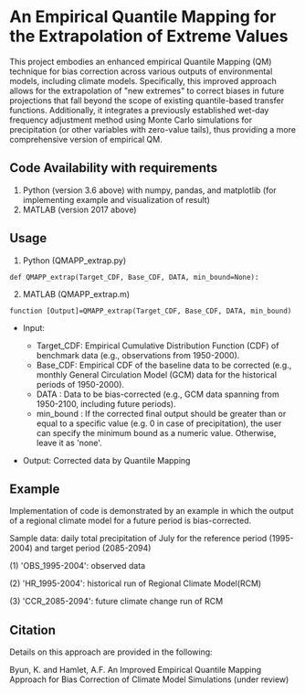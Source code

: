 # An Empirical Quantile Mapping for the Extrapolation of Extreme Values 
This project embodies an enhanced empirical Quantile Mapping (QM) technique for bias correction across various outputs of environmental models, including climate models. Specifically, this improved approach allows for the extrapolation of "new extremes" to correct biases in future projections that fall beyond the scope of existing quantile-based transfer functions. Additionally, it integrates a previously established wet-day frequency adjustment method using Monte Carlo simulations for precipitation (or other variables with zero-value tails), thus providing a more comprehensive version of empirical QM.

## Code Availability with requirements
1. Python (version 3.6 above) with numpy, pandas, and matplotlib (for implementing example and visualization of result)  
2. MATLAB (version 2017 above)

## Usage
  1. Python (QMAPP_extrap.py)
    
    def QMAPP_extrap(Target_CDF, Base_CDF, DATA, min_bound=None):
    
  2. MATLAB (QMAPP_extrap.m)

    function [Output]=QMAPP_extrap(Target_CDF, Base_CDF, DATA, min_bound)
- Input:
    - Target_CDF: Empirical Cumulative Distribution Function (CDF) of benchmark data (e.g., observations from 1950-2000).
    - Base_CDF: Empirical CDF of the baseline data to be corrected (e.g., monthly General Circulation Model (GCM) data for the historical periods of 1950-2000).
    - DATA : Data to be bias-corrected (e.g., GCM data spanning from 1950-2100, including future periods).
    - min_bound : If the corrected final output should be greater than or equal to a specific value (e.g. 0 in case of precipitation), the user can specify the minimum bound as a numeric value. Otherwise, leave it as 'none'.
                
- Output: Corrected data by Quantile Mapping

## Example
Implementation of code is demonstrated by an example in which the output of a regional climate model for a future period is bias-corrected.

Sample data: daily total precipitation of July for the reference period (1995-2004) and target period (2085-2094)

(1) 'OBS_1995-2004': observed data
  
(2) 'HR_1995-2004': historical run of Regional Climate Model(RCM)   
  
(3) 'CCR_2085-2094': future climate change run of RCM
 
## Citation
Details on this approach are provided in the following:

Byun, K. and Hamlet, A.F. An Improved Empirical Quantile Mapping Approach for Bias Correction of Climate Model Simulations (under review) 
